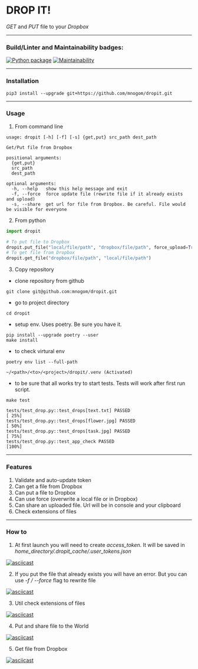 # DROP IT!
_GET_ and _PUT_ file to your _Dropbox_ 

---
### Build/Linter and Maintainability badges:
[![Python package](https://github.com/mnogom/dropit/actions/workflows/python-package.yml/badge.svg)](https://github.com/mnogom/dropit/actions)
[![Maintainability](https://api.codeclimate.com/v1/badges/71ccc38978dd11b25cb9/maintainability)](https://codeclimate.com/github/mnogom/dropit/maintainability)

---
### Installation
```commandline
pip3 install --upgrade git+https://github.com/mnogom/dropit.git
```

---
### Usage
1. From command line
```commandline
usage: dropit [-h] [-f] [-s] {get,put} src_path dest_path

Get/Put file from Dropbox

positional arguments:
  {get,put}
  src_path
  dest_path

optional arguments:
  -h, --help   show this help message and exit
  -f, --force  force update file (rewrite file if it already exists and upload)
  -s, --share  get url for file from Dropbox. Be careful. File would be visible for everyone

```

2. From python
```python
import dropit

# To put file to Dropbox
dropit.put_file("local/file/path", "dropbox/file/path", force_upload=True)
# To get file from Dropbox
dropit.get_file("dropbox/file/path", "local/file/path")
```

3. Copy repository
* clone repository from github
```commandline
git clone git@github.com:mnogom/dropit.git
```
* go to project directory
```commandline
cd dropit
```
* setup env. Uses poetry. Be sure you have it.
```commandline
pip install --upgrade poetry --user
make install
```
* to check virtural env
```commandline
poetry env list --full-path

~/<path>/<to>/<project>/dropit/.venv (Activated)
```
* to be sure that all works try to start tests. Tests will work after first run script.
```commandline
make test

tests/test_drop.py::test_drops[text.txt] PASSED                          [ 25%]
tests/test_drop.py::test_drops[flower.jpg] PASSED                        [ 50%]
tests/test_drop.py::test_drops[task.jpg] PASSED                          [ 75%]
tests/test_drop.py::test_app_check PASSED                                [100%]
```

---
### Features
1. Validate and auto-update token
2. Can get a file from Dropbox
3. Can put a file to Dropbox
4. Can use force (overwrite a local file or in Dropbox)
5. Can share an uploaded file. Url will be in console and your clipboard
6. Check extensions of files

---
### How to
1. At first launch you will need to create _access_token_. It will be saved in _home_directory/.dropit_cache/.user_tokens.json_

[![asciicast](https://asciinema.org/a/6te2hZXpKCajC8sl8SRP7vYrX.svg)](https://asciinema.org/a/6te2hZXpKCajC8sl8SRP7vYrX)

2. If you put the file that already exists you will have an error. But you can use _-f / --force_ flag to rewrite file

[![asciicast](https://asciinema.org/a/fcyZ3o8f0T0bq9wTpgDtSQaep.svg)](https://asciinema.org/a/fcyZ3o8f0T0bq9wTpgDtSQaep)

3. Util check extensions of files

[![asciicast](https://asciinema.org/a/XMXSjgLTCyEsP5IoaiLqIXu0K.svg)](https://asciinema.org/a/XMXSjgLTCyEsP5IoaiLqIXu0K)

4. Put and share file to the World

[![asciicast](https://asciinema.org/a/CRDCQVLsv6k4O4uBGz0X52G4v.svg)](https://asciinema.org/a/CRDCQVLsv6k4O4uBGz0X52G4v)

5. Get file from Dropbox

[![asciicast](https://asciinema.org/a/yvpN9jXMcw5IEEVeN0sd7eXnn.svg)](https://asciinema.org/a/yvpN9jXMcw5IEEVeN0sd7eXnn)